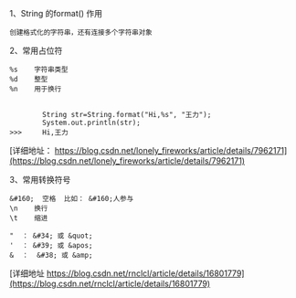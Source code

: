 
1、String 的format() 作用
```
创建格式化的字符串，还有连接多个字符串对象

```
2、常用占位符
```
%s    字符串类型
%d    整型
%n    用于换行


	    String str=String.format("Hi,%s", "王力");
	    System.out.println(str);
>>>	    Hi,王力
```

[详细地址： https://blog.csdn.net/lonely_fireworks/article/details/7962171](https://blog.csdn.net/lonely_fireworks/article/details/7962171)

3、常用转换符号
```
&#160;  空格  比如： &#160;人参与
\n    换行
\t    缩进

"  ： &#34; 或 &quot; 
'  ： &#39; 或 &apos;
&  ：  &#38; 或 &amp;
```
[详细地址 https://blog.csdn.net/rnclcl/article/details/16801779](https://blog.csdn.net/rnclcl/article/details/16801779)